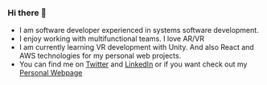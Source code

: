 ### Hi there 👋

- I am software developer experienced in systems software development.
- I enjoy working with multifunctional teams. I love AR/VR
- I am currently learning VR development with Unity. And also React and AWS technologies for my personal web projects.
- You can find me on [Twitter](https://twitter.com/BurakUnaltay) and [LinkedIn](https://www.linkedin.com/in/burakunaltay/) or if you want check out my [Personal Webpage](https://www.burakunaltay.com)

<!--
**burakunaltay/burakunaltay** is a ✨ _special_ ✨ repository because its `README.md` (this file) appears on your GitHub profile.

Here are some ideas to get you started:

- 🔭 I’m currently working on ...
- 🌱 I’m currently learning ...
- 👯 I’m looking to collaborate on ...
- 🤔 I’m looking for help with ...
- 💬 Ask me about ...
- 📫 How to reach me: ...
- 😄 Pronouns: ...
- ⚡ Fun fact: ...
-->
